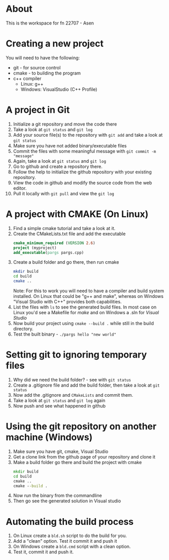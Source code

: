 # About

This is the workspace for fn 22707 - Asen

# Creating a new project
 You will need to have the following:
  - git - for source control
  - cmake - to building the program
  - c++ compiler 
      - Linux: g++
      - Windows: VisualStudio (C++ Profile)
 
# A project in Git
 1. Initialize a git repository and move the code there
 2. Take a look at `git status` and `git log`
 3. Add your source file(s) to the repository with `git add` and take a look at `git status`
 4. Make sure you have not added binary/executable files
 5. Commit the files with some meaningful message with `git commit -m "message"`
 6. Again, take a look at `git status` and `git log`
 3. Go to github and create a repository there.
 4. Follow the help to initialize the github repository with your existing repository.
 5. View the code in github and modify the source code from the web editor.
 6. Pull it locally with `git pull` and view the `git log`

# A project with CMAKE (On Linux)
 1. Find a simple cmake tutorial and take a look at it.
 2. Create the CMakeLists.txt file and add the executable
    ```cmake
    cmake_minimum_required (VERSION 2.6)
    project (myproject)
    add_executable(pargs pargs.cpp)
    ```
 3. Create a build folder and go there, then run cmake
    ```bash
    mkdir build
    cd build
    cmake ..
    ```
    Note: For this to work you will need to have a compiler and build system installed. On Linux that could be "g++ and make", whereas on Windows "Visual Studio with C++" provides both capabilities.
 4. List the files with `ls` to see the generated build files. In most case on Linux you'd see a Makefile for *make* and on Windows a .sln for *Visual Studio*
 5. Now build your project using `cmake --build .` while still in the build directory.
 6. Test the built binary - `./pargs hello "new world"`

# Setting git to ignoring temporary files
 1. Why did we need the build folder? - see with `git status`
 2. Create a .gitignore file and add the build folder, then take a look at `git status`
 3. Now add the .gitignore and `CMakeLists` and commit them.
 4. Take a look at `git status` and `git log` again
 5. Now push and see what happened in github

# Using the git repository on another machine (Windows)
 1. Make sure you have git, cmake, Visual Studio
 2. Get a clone link from the github page of your repository and clone it
 3. Make a build folder go there and build the project with cmake
    ```cmd
    mkdir build
    cd build
    cmake ..
    cmake --build .
    ```
 4. Now run the binary from the commandline
 5. Then go see the generated solution in Visual studio

# Automating the build process
 1. On Linux create a `bld.sh` script to do the build for you.
 2. Add a "clean" option. Test it commit it and push it
 3. On Windows create a `bld.cmd` script with a clean option.
 4. Test it, commit it and push it.